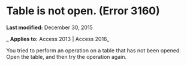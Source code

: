 
# Table is not open. (Error 3160)

 **Last modified:** December 30, 2015

 _ **Applies to:** Access 2013 | Access 2016_

You tried to perform an operation on a table that has not been opened. Open the table, and then try the operation again.

